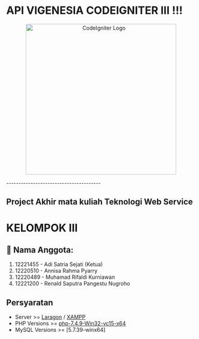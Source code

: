 # API VIGENESIA CODEIGNITER III !!!
<p align="center"><a href="https://codeigniter.com/" target="_blank"><img src="https://ik.imagekit.io/AdiSatriaSejati/CI4.png?updatedAt=1702624913290" width="400" alt="CodeIgniter Logo"></a></p>
---------------------------------------

## Project Akhir mata kuliah Teknologi Web Service

# KELOMPOK III
## 👥 Nama Anggota:
1. 12221455 - Adi Satria Sejati (Ketua)
2. 12220510 - Annisa Rahma Pyarry
3. 12220489 - Muhamad Rifaldi Kurniawan
4. 12221200 - Renald Saputra Pangestu Nugroho

## Persyaratan
- Server >= [Laragon](https://laragon.org/download/index.html) / [XAMPP](https://www.apachefriends.org/download.html)
- PHP Versions >= [php-7.4.9-Win32-vc15-x64](https://windows.php.net/downloads/releases/archives/)
- MySQL Versions >= [5.7.39-winx64]